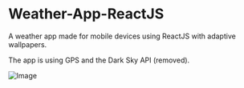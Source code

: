 # Weather-App-ReactJS
A weather app made for mobile devices using ReactJS with adaptive wallpapers.

The app is using GPS and the Dark Sky API (removed).


![Image](https://i.imgur.com/U7WQxGz.jpg)
